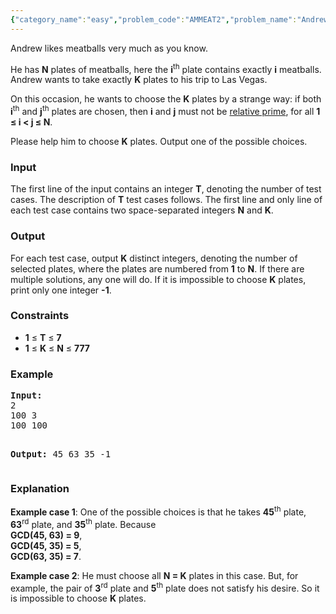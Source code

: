 ```yaml
---
{"category_name":"easy","problem_code":"AMMEAT2","problem_name":"Andrew and the Meatballs again","languages_supported":{"0":"ADA","1":"ASM","2":"BASH","3":"BF","4":"C","5":"C99 strict","6":"CAML","7":"CLOJ","8":"CLPS","9":"CPP 4.3.2","10":"CPP 4.9.2","11":"CPP14","12":"CS2","13":"D","14":"ERL","15":"FORT","16":"FS","17":"GO","18":"HASK","19":"ICK","20":"ICON","21":"JAVA","22":"JS","23":"LISP clisp","24":"LISP sbcl","25":"LUA","26":"NEM","27":"NICE","28":"NODEJS","29":"PAS fpc","30":"PAS gpc","31":"PERL","32":"PERL6","33":"PHP","34":"PIKE","35":"PRLG","36":"PYTH","37":"PYTH 3.4","38":"RUBY","39":"SCALA","40":"SCM guile","41":"SCM qobi","42":"ST","43":"TCL","44":"TEXT","45":"WSPC"},"max_timelimit":1,"source_sizelimit":50000,"problem_author":"witua","problem_tester":"laycurse","date_added":"21-04-2013","tags":{"0":"ad","1":"cook33","2":"simple","3":"witua"},"editorial_url":"http://discuss.codechef.com/problems/AMMEAT2","time":{"view_start_date":1366569000,"submit_start_date":1366569000,"visible_start_date":1728420665,"end_date":1735669800},"layout":"problem"}
---
```

<p>Andrew likes meatballs very much as you know.</p>
<p>He has <b>N</b> plates of meatballs, here the <b>i</b><sup>th</sup> plate contains exactly <b>i</b> meatballs. Andrew wants to take exactly <b>K</b> plates to his trip to Las Vegas.</p>
<p>On this occasion, he wants to choose the <b>K</b> plates by a strange way: if both <b>i</b><sup>th</sup> and <b>j</b><sup>th</sup> plates are chosen, then <b>i</b> and <b>j</b> must not be <a href="http://en.wikipedia.org/wiki/Coprime_integers">relative prime</a>, for all <b>1 ≤ i &lt; j ≤ N</b>.</p>
<p>Please help him to choose <b>K</b> plates. Output one of the possible choices.</p>
<h3>Input</h3>
<p>The first line of the input contains an integer <b>T</b>, denoting the number of test cases. The description of <b>T</b> test cases follows. The first line and only line of each test case contains two space-separated integers <b>N</b> and <b>K</b>.</p>
<h3>Output</h3>
<p>For each test case, output <b>K</b> distinct integers, denoting the number of selected plates, where the plates are numbered from <b>1</b> to <b>N</b>. If there are multiple solutions, any one will do. If it is impossible to choose <b>K</b> plates, print only one integer <b>-1</b>.</p>
<h3>Constraints</h3>
<ul>
<li><b>1</b> ≤ <b>T</b> ≤ <b>7</b></li>
<li><b>1</b> ≤ <b>K</b> ≤ <b>N</b> ≤ <b>777</b></li>
</ul>
<h3>Example</h3>
<pre><b>Input:</b>
2
100 3
100 100

<b>Output:</b>
45 63 35
-1
</pre><h3>Explanation</h3>
<p><b>Example case 1</b>: One of the possible choices is that he takes <b>45</b><sup>th</sup> plate, <b>63</b><sup>rd</sup> plate, and <b>35</b><sup>th</sup> plate. Because<br /><b>GCD(45, 63) = 9</b>,<br /><b>GCD(45, 35) = 5</b>,<br /><b>GCD(63, 35) = 7</b>.<br /></p>
<p><b>Example case 2</b>: He must choose all <b>N = K</b> plates in this case. But, for example, the pair of <b>3</b><sup>rd</sup> plate and <b>5</b><sup>th</sup> plate does not satisfy his desire. So it is impossible to choose <b>K</b> plates.</p>
